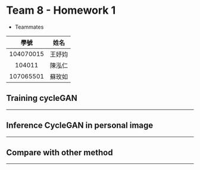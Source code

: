 # Team 8 - Homework 1

* Teammates

| 學號 | 姓名 |
| :--------: | :--------: | 
| 104070015     | 王妤㚬     | 
| 104011     | 陳泓仁     | 
| 107065501     | 蘇玫如     | 

## Training cycleGAN



---
## Inference CycleGAN in personal image



---
## Compare with other method


---
